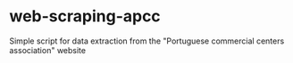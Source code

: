 # web-scraping-apcc
Simple script for data extraction from the "Portuguese commercial centers association" website
